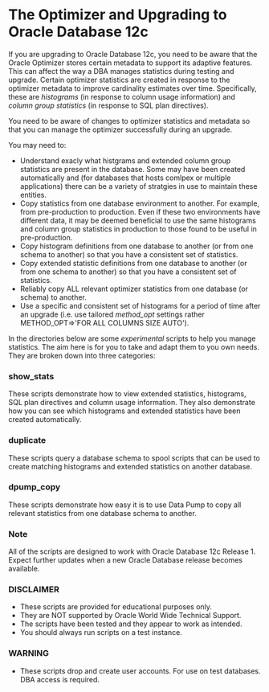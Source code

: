 # The Optimizer and Upgrading to Oracle Database 12c

If you are upgrading to Oracle Database 12c, you need to be aware that the Oracle Optimizer stores certain metadata to support its adaptive features. This can affect the way a DBA manages statistics during testing and upgrade. Certain optimizer statistics are created in response to the optimizer metadata to improve cardinality estimates over time. Specifically, these are *histograms* (in response to column usage information) and *column group statistics* (in response to SQL plan directives).

You need to be aware of changes to optimizer statistics and metadata so that you can manage the optimizer successfully during an upgrade. 

You may need to:

*  Understand exacly what histgrams and extended column group statistics are present in the database. Some may have been created automatically and (for databases that hosts comlpex or multiple applications) there can be a variety of stratgies in use to maintain these entities.
*  Copy statistics from one database environment to another. For example, from pre-production to production. Even if these two environments have different data, it may be deemed beneficial to use the same histograms and column group statistics in production to those found to be useful in pre-production.
*  Copy histogram definitions from one database to another (or from one schema to another) so that you have a consistent set of statistics.
*  Copy extended statistic definitions from one database to another (or from one schema to another) so that you have a consistent set of statistics.
*  Reliably copy ALL relevant optimizer statistics from one database (or schema) to another.
*  Use a specific and consistent set of histograms for a period of time after an upgrade (i.e. use tailored *method_opt* settings rather METHOD_OPT=>'FOR ALL COLUMNS SIZE AUTO').

In the directories below are some *experimental* scripts to help you manage statistics. The aim here is for you to take and adapt them to you own needs. They are broken down into three categories:

### show_stats

These scripts demonstrate how to view extended statistics, histograms, SQL plan directives and column usage information. They also demonstrate how you can see which histograms and extended statistics have been created automatically.

### duplicate

These scripts query a database schema to spool scripts that can be used to create matching histograms and extended statistics on another database.

### dpump_copy

These scripts demonstrate how easy it is to use Data Pump to copy all relevant statistics from one database schema to another.

### Note

All of the scripts are designed to work with Oracle Database 12c Release 1. Expect further updates when a new Oracle Database release becomes available.

### DISCLAIMER

*  These scripts are provided for educational purposes only.
*  They are NOT supported by Oracle World Wide Technical Support.
*  The scripts have been tested and they appear to work as intended.
*  You should always run scripts on a test instance.

### WARNING

*  These scripts drop and create user accounts. For use on test databases. DBA access is required.
